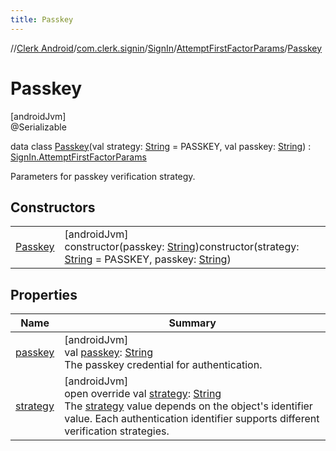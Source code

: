 ```yaml
---
title: Passkey
---
```

//[Clerk Android](../../../../../index.html)/[com.clerk.signin](../../../index.html)/[SignIn](../../index.html)/[AttemptFirstFactorParams](../index.html)/[Passkey](index.html)



# Passkey



[androidJvm]\
@Serializable



data class [Passkey](index.html)(val strategy: [String](https://kotlinlang.org/api/latest/jvm/stdlib/kotlin-stdlib/kotlin/-string/index.html) = PASSKEY, val passkey: [String](https://kotlinlang.org/api/latest/jvm/stdlib/kotlin-stdlib/kotlin/-string/index.html)) : [SignIn.AttemptFirstFactorParams](../index.html)

Parameters for passkey verification strategy.



## Constructors


| | |
|---|---|
| [Passkey](-passkey.html) | [androidJvm]<br>constructor(passkey: [String](https://kotlinlang.org/api/latest/jvm/stdlib/kotlin-stdlib/kotlin/-string/index.html))constructor(strategy: [String](https://kotlinlang.org/api/latest/jvm/stdlib/kotlin-stdlib/kotlin/-string/index.html) = PASSKEY, passkey: [String](https://kotlinlang.org/api/latest/jvm/stdlib/kotlin-stdlib/kotlin/-string/index.html)) |


## Properties


| Name | Summary |
|---|---|
| [passkey](passkey.html) | [androidJvm]<br>val [passkey](passkey.html): [String](https://kotlinlang.org/api/latest/jvm/stdlib/kotlin-stdlib/kotlin/-string/index.html)<br>The passkey credential for authentication. |
| [strategy](strategy.html) | [androidJvm]<br>open override val [strategy](strategy.html): [String](https://kotlinlang.org/api/latest/jvm/stdlib/kotlin-stdlib/kotlin/-string/index.html)<br>The [strategy](strategy.html) value depends on the object's identifier value. Each authentication identifier supports different verification strategies. |

